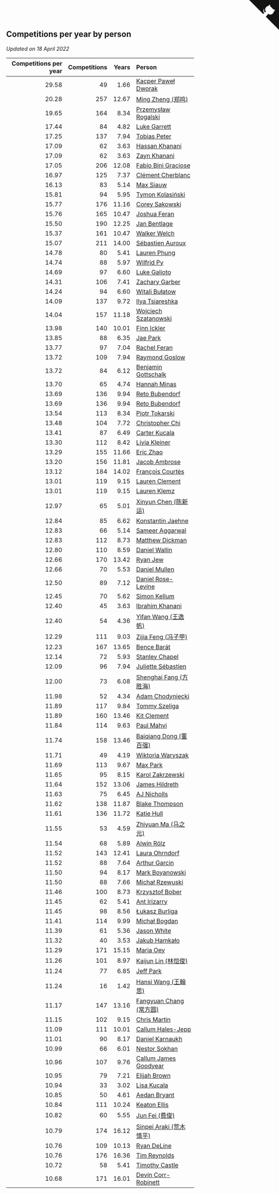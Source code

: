 ## Competitions per year by person

*Updated on 18 April 2022*

| Competitions per year | Competitions | Years | Person |
| ---: | ---: | ---: | :--- |
| 29.58 | 49 | 1.66 | [Kacper Paweł Dworak](https://www.worldcubeassociation.org/persons/2020DWOR01) |
| 20.28 | 257 | 12.67 | [Ming Zheng (郑鸣)](https://www.worldcubeassociation.org/persons/2009ZHEN11) |
| 19.65 | 164 | 8.34 | [Przemysław Rogalski](https://www.worldcubeassociation.org/persons/2013ROGA02) |
| 17.44 | 84 | 4.82 | [Luke Garrett](https://www.worldcubeassociation.org/persons/2017GARR05) |
| 17.25 | 137 | 7.94 | [Tobias Peter](https://www.worldcubeassociation.org/persons/2014PETE03) |
| 17.09 | 62 | 3.63 | [Hassan Khanani](https://www.worldcubeassociation.org/persons/2018KHAN26) |
| 17.09 | 62 | 3.63 | [Zayn Khanani](https://www.worldcubeassociation.org/persons/2018KHAN28) |
| 17.05 | 206 | 12.08 | [Fabio Bini Graciose](https://www.worldcubeassociation.org/persons/2010GRAC02) |
| 16.97 | 125 | 7.37 | [Clément Cherblanc](https://www.worldcubeassociation.org/persons/2014CHER05) |
| 16.13 | 83 | 5.14 | [Max Siauw](https://www.worldcubeassociation.org/persons/2017SIAU02) |
| 15.81 | 94 | 5.95 | [Tymon Kolasiński](https://www.worldcubeassociation.org/persons/2016KOLA02) |
| 15.77 | 176 | 11.16 | [Corey Sakowski](https://www.worldcubeassociation.org/persons/2011SAKO01) |
| 15.76 | 165 | 10.47 | [Joshua Feran](https://www.worldcubeassociation.org/persons/2011FERA01) |
| 15.50 | 190 | 12.25 | [Jan Bentlage](https://www.worldcubeassociation.org/persons/2010BENT01) |
| 15.37 | 161 | 10.47 | [Walker Welch](https://www.worldcubeassociation.org/persons/2011WELC01) |
| 15.07 | 211 | 14.00 | [Sébastien Auroux](https://www.worldcubeassociation.org/persons/2008AURO01) |
| 14.78 | 80 | 5.41 | [Lauren Phung](https://www.worldcubeassociation.org/persons/2016PHUN02) |
| 14.74 | 88 | 5.97 | [Wilfrid Py](https://www.worldcubeassociation.org/persons/2016PYWI01) |
| 14.69 | 97 | 6.60 | [Luke Galioto](https://www.worldcubeassociation.org/persons/2015GALI02) |
| 14.31 | 106 | 7.41 | [Zachary Garber](https://www.worldcubeassociation.org/persons/2014GARB01) |
| 14.24 | 94 | 6.60 | [Witali Bułatow](https://www.worldcubeassociation.org/persons/2015BUAT01) |
| 14.09 | 137 | 9.72 | [Ilya Tsiareshka](https://www.worldcubeassociation.org/persons/2012TERE01) |
| 14.04 | 157 | 11.18 | [Wojciech Szatanowski](https://www.worldcubeassociation.org/persons/2011SZAT01) |
| 13.98 | 140 | 10.01 | [Finn Ickler](https://www.worldcubeassociation.org/persons/2012ICKL01) |
| 13.85 | 88 | 6.35 | [Jae Park](https://www.worldcubeassociation.org/persons/2015PARK24) |
| 13.77 | 97 | 7.04 | [Rachel Feran](https://www.worldcubeassociation.org/persons/2015FERA01) |
| 13.72 | 109 | 7.94 | [Raymond Goslow](https://www.worldcubeassociation.org/persons/2014GOSL01) |
| 13.72 | 84 | 6.12 | [Benjamin Gottschalk](https://www.worldcubeassociation.org/persons/2016GOTT01) |
| 13.70 | 65 | 4.74 | [Hannah Minas](https://www.worldcubeassociation.org/persons/2017MINA04) |
| 13.69 | 136 | 9.94 | [Reto Bubendorf](https://www.worldcubeassociation.org/persons/2012BUBE01) |
| 13.69 | 136 | 9.94 | [Reto Bubendorf](https://www.worldcubeassociation.org/persons/2012BUBE01) |
| 13.54 | 113 | 8.34 | [Piotr Tokarski](https://www.worldcubeassociation.org/persons/2013TOKA01) |
| 13.48 | 104 | 7.72 | [Christopher Chi](https://www.worldcubeassociation.org/persons/2014CHIC01) |
| 13.41 | 87 | 6.49 | [Carter Kucala](https://www.worldcubeassociation.org/persons/2015KUCA01) |
| 13.30 | 112 | 8.42 | [Livia Kleiner](https://www.worldcubeassociation.org/persons/2013KLEI03) |
| 13.29 | 155 | 11.66 | [Eric Zhao](https://www.worldcubeassociation.org/persons/2010ZHAO19) |
| 13.20 | 156 | 11.81 | [Jacob Ambrose](https://www.worldcubeassociation.org/persons/2010AMBR01) |
| 13.12 | 184 | 14.02 | [François Courtès](https://www.worldcubeassociation.org/persons/2008COUR01) |
| 13.01 | 119 | 9.15 | [Lauren Clement](https://www.worldcubeassociation.org/persons/2013KLEM01) |
| 13.01 | 119 | 9.15 | [Lauren Klemz](https://www.worldcubeassociation.org/persons/2013KLEM01) |
| 12.97 | 65 | 5.01 | [Xinyun Chen (陈新运)](https://www.worldcubeassociation.org/persons/2017CHEN36) |
| 12.84 | 85 | 6.62 | [Konstantin Jaehne](https://www.worldcubeassociation.org/persons/2015JAEH01) |
| 12.83 | 66 | 5.14 | [Sameer Aggarwal](https://www.worldcubeassociation.org/persons/2017AGGA01) |
| 12.83 | 112 | 8.73 | [Matthew Dickman](https://www.worldcubeassociation.org/persons/2013DICK01) |
| 12.80 | 110 | 8.59 | [Daniel Wallin](https://www.worldcubeassociation.org/persons/2013WALL03) |
| 12.66 | 170 | 13.42 | [Ryan Jew](https://www.worldcubeassociation.org/persons/2008JEWR01) |
| 12.66 | 70 | 5.53 | [Daniel Mullen](https://www.worldcubeassociation.org/persons/2016MULL04) |
| 12.50 | 89 | 7.12 | [Daniel Rose-Levine](https://www.worldcubeassociation.org/persons/2015ROSE01) |
| 12.45 | 70 | 5.62 | [Simon Kellum](https://www.worldcubeassociation.org/persons/2016KELL12) |
| 12.40 | 45 | 3.63 | [Ibrahim Khanani](https://www.worldcubeassociation.org/persons/2018KHAN27) |
| 12.40 | 54 | 4.36 | [Yifan Wang (王逸帆)](https://www.worldcubeassociation.org/persons/2017WANY29) |
| 12.29 | 111 | 9.03 | [Zijia Feng (冯子甲)](https://www.worldcubeassociation.org/persons/2013FENG02) |
| 12.23 | 167 | 13.65 | [Bence Barát](https://www.worldcubeassociation.org/persons/2008BARA01) |
| 12.14 | 72 | 5.93 | [Stanley Chapel](https://www.worldcubeassociation.org/persons/2016CHAP04) |
| 12.09 | 96 | 7.94 | [Juliette Sébastien](https://www.worldcubeassociation.org/persons/2014SEBA01) |
| 12.00 | 73 | 6.08 | [Shenghai Fang (方胜海)](https://www.worldcubeassociation.org/persons/2016FANG01) |
| 11.98 | 52 | 4.34 | [Adam Chodyniecki](https://www.worldcubeassociation.org/persons/2017CHOD02) |
| 11.89 | 117 | 9.84 | [Tommy Szeliga](https://www.worldcubeassociation.org/persons/2012SZEL01) |
| 11.89 | 160 | 13.46 | [Kit Clement](https://www.worldcubeassociation.org/persons/2008CLEM01) |
| 11.84 | 114 | 9.63 | [Paul Mahvi](https://www.worldcubeassociation.org/persons/2012MAHV01) |
| 11.74 | 158 | 13.46 | [Baiqiang Dong (董百强)](https://www.worldcubeassociation.org/persons/2008DONG06) |
| 11.71 | 49 | 4.19 | [Wiktoria Waryszak](https://www.worldcubeassociation.org/persons/2018WARY01) |
| 11.69 | 113 | 9.67 | [Max Park](https://www.worldcubeassociation.org/persons/2012PARK03) |
| 11.65 | 95 | 8.15 | [Karol Zakrzewski](https://www.worldcubeassociation.org/persons/2014ZAKR01) |
| 11.64 | 152 | 13.06 | [James Hildreth](https://www.worldcubeassociation.org/persons/2009HILD01) |
| 11.63 | 75 | 6.45 | [AJ Nicholls](https://www.worldcubeassociation.org/persons/2015NICH04) |
| 11.62 | 138 | 11.87 | [Blake Thompson](https://www.worldcubeassociation.org/persons/2010THOM03) |
| 11.61 | 136 | 11.72 | [Katie Hull](https://www.worldcubeassociation.org/persons/2010HULL01) |
| 11.55 | 53 | 4.59 | [Zhiyuan Ma (马之元)](https://www.worldcubeassociation.org/persons/2017MAZH04) |
| 11.54 | 68 | 5.89 | [Alwin Rölz](https://www.worldcubeassociation.org/persons/2016ROLZ01) |
| 11.52 | 143 | 12.41 | [Laura Ohrndorf](https://www.worldcubeassociation.org/persons/2009OHRN01) |
| 11.52 | 88 | 7.64 | [Arthur Garcin](https://www.worldcubeassociation.org/persons/2014GARC27) |
| 11.50 | 94 | 8.17 | [Mark Boyanowski](https://www.worldcubeassociation.org/persons/2014BOYA01) |
| 11.50 | 88 | 7.66 | [Michał Rzewuski](https://www.worldcubeassociation.org/persons/2014RZEW01) |
| 11.46 | 100 | 8.73 | [Krzysztof Bober](https://www.worldcubeassociation.org/persons/2013BOBE01) |
| 11.45 | 62 | 5.41 | [Ant Irizarry](https://www.worldcubeassociation.org/persons/2016IRIZ02) |
| 11.45 | 98 | 8.56 | [Łukasz Burliga](https://www.worldcubeassociation.org/persons/2013BURL01) |
| 11.41 | 114 | 9.99 | [Michał Bogdan](https://www.worldcubeassociation.org/persons/2012BOGD01) |
| 11.39 | 61 | 5.36 | [Jason White](https://www.worldcubeassociation.org/persons/2016WHIT16) |
| 11.32 | 40 | 3.53 | [Jakub Hamkało](https://www.worldcubeassociation.org/persons/2018HAMK01) |
| 11.29 | 171 | 15.15 | [Maria Oey](https://www.worldcubeassociation.org/persons/2007OEYM01) |
| 11.26 | 101 | 8.97 | [Kaijun Lin (林恺俊)](https://www.worldcubeassociation.org/persons/2013LINK01) |
| 11.24 | 77 | 6.85 | [Jeff Park](https://www.worldcubeassociation.org/persons/2015PARK08) |
| 11.24 | 16 | 1.42 | [Hansi Wang (王翰思)](https://www.worldcubeassociation.org/persons/2020WANG19) |
| 11.17 | 147 | 13.16 | [Fangyuan Chang (常方圆)](https://www.worldcubeassociation.org/persons/2009CHAN04) |
| 11.15 | 102 | 9.15 | [Chris Martin](https://www.worldcubeassociation.org/persons/2013MART03) |
| 11.09 | 111 | 10.01 | [Callum Hales-Jepp](https://www.worldcubeassociation.org/persons/2012HALE01) |
| 11.01 | 90 | 8.17 | [Daniel Karnaukh](https://www.worldcubeassociation.org/persons/2014KARN02) |
| 10.99 | 66 | 6.01 | [Nestor Sokhan](https://www.worldcubeassociation.org/persons/2016SOKH01) |
| 10.96 | 107 | 9.76 | [Callum James Goodyear](https://www.worldcubeassociation.org/persons/2012GOOD02) |
| 10.95 | 79 | 7.21 | [Elijah Brown](https://www.worldcubeassociation.org/persons/2015BROW03) |
| 10.94 | 33 | 3.02 | [Lisa Kucala](https://www.worldcubeassociation.org/persons/2019KUCA01) |
| 10.85 | 50 | 4.61 | [Aedan Bryant](https://www.worldcubeassociation.org/persons/2017BRYA06) |
| 10.84 | 111 | 10.24 | [Keaton Ellis](https://www.worldcubeassociation.org/persons/2012ELLI01) |
| 10.82 | 60 | 5.55 | [Jun Fei (费俊)](https://www.worldcubeassociation.org/persons/2016FEIJ02) |
| 10.79 | 174 | 16.12 | [Sinpei Araki (荒木慎平)](https://www.worldcubeassociation.org/persons/2006ARAK01) |
| 10.76 | 109 | 10.13 | [Ryan DeLine](https://www.worldcubeassociation.org/persons/2012DELI01) |
| 10.76 | 176 | 16.36 | [Tim Reynolds](https://www.worldcubeassociation.org/persons/2005REYN01) |
| 10.72 | 58 | 5.41 | [Timothy Castle](https://www.worldcubeassociation.org/persons/2016CAST48) |
| 10.68 | 171 | 16.01 | [Devin Corr-Robinett](https://www.worldcubeassociation.org/persons/2006CORR01) |


<a href="https://github.com/jonatanklosko/wca_statistics" class="github-corner" aria-label="View source on Github"><svg width="80" height="80" viewBox="0 0 250 250" style="fill:#151513; color:#fff; position: absolute; top: 0; border: 0; right: 0;" aria-hidden="true"><path d="M0,0 L115,115 L130,115 L142,142 L250,250 L250,0 Z"></path><path d="M128.3,109.0 C113.8,99.7 119.0,89.6 119.0,89.6 C122.0,82.7 120.5,78.6 120.5,78.6 C119.2,72.0 123.4,76.3 123.4,76.3 C127.3,80.9 125.5,87.3 125.5,87.3 C122.9,97.6 130.6,101.9 134.4,103.2" fill="currentColor" style="transform-origin: 130px 106px;" class="octo-arm"></path><path d="M115.0,115.0 C114.9,115.1 118.7,116.5 119.8,115.4 L133.7,101.6 C136.9,99.2 139.9,98.4 142.2,98.6 C133.8,88.0 127.5,74.4 143.8,58.0 C148.5,53.4 154.0,51.2 159.7,51.0 C160.3,49.4 163.2,43.6 171.4,40.1 C171.4,40.1 176.1,42.5 178.8,56.2 C183.1,58.6 187.2,61.8 190.9,65.4 C194.5,69.0 197.7,73.2 200.1,77.6 C213.8,80.2 216.3,84.9 216.3,84.9 C212.7,93.1 206.9,96.0 205.4,96.6 C205.1,102.4 203.0,107.8 198.3,112.5 C181.9,128.9 168.3,122.5 157.7,114.1 C157.9,116.9 156.7,120.9 152.7,124.9 L141.0,136.5 C139.8,137.7 141.6,141.9 141.8,141.8 Z" fill="currentColor" class="octo-body"></path></svg></a><style>.github-corner:hover .octo-arm{animation:octocat-wave 560ms ease-in-out}@keyframes octocat-wave{0%,100%{transform:rotate(0)}20%,60%{transform:rotate(-25deg)}40%,80%{transform:rotate(10deg)}}@media (max-width:500px){.github-corner:hover .octo-arm{animation:none}.github-corner .octo-arm{animation:octocat-wave 560ms ease-in-out}}</style>

